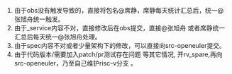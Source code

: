 1. 由于obs没有触发导致的，直接将包名@席静，席静每天统计汇总后，统一@张旭舟统一触发。
2. 由于_service内容不对，直接修改后在obs提交，直接@张旭舟 或者席静统一汇总后每天统一@张旭舟处理。
3. 由于spec内容不对或者少量架构下的修改，可以直接向src-openeuler提交。
4. 由于代码版本/需要加入patch/pr测试存在问题  等其它情况, 开rv_spare,再向src-openeuler，乃至自己维护risc-v分支  。

